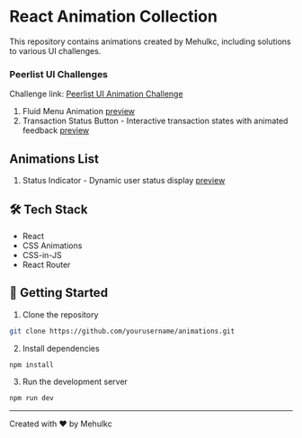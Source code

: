 # React Animation Collection

This repository contains animations created by Mehulkc, including solutions to various UI challenges.

### Peerlist UI Challenges
Challenge link: [Peerlist UI Animation Challenge](https://peerlist.io/challenges/ui-animation-challenge?utm_source=left-panel)

1. Fluid Menu Animation  [preview](https://animations.mehul.wiki/menu-liquid-animation) 
2. Transaction Status Button - Interactive transaction states with animated feedback [preview](https://animations.mehul.wiki/transaction-status) 

## Animations List
1. Status Indicator - Dynamic user status display [preview](https://animations.mehul.wiki/status-indicator) 

## 🛠️ Tech Stack

- React
- CSS Animations
- CSS-in-JS
- React Router

## 🚀 Getting Started

1. Clone the repository
```bash
git clone https://github.com/yourusername/animations.git
```

2. Install dependencies
```bash
npm install
```

3. Run the development server
```bash
npm run dev
```

---
Created with ❤️ by Mehulkc
